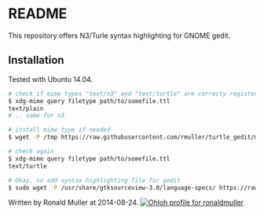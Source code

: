 # README

This repository offers N3/Turle syntax highlighting for GNOME gedit.

## Installation
Tested with Ubuntu 14.04.

``` bash
# check if mime types "text/n3" and "text/turtle" are correcty registered
$ xdg-mime query filetype path/to/somefile.ttl 
text/plain
# .. same for n3

# install mime type if needed
$ wget -P /tmp https://raw.githubusercontent.com/rmuller/turtle_gedit/master/n3.xml && xdg-mime install --novendor /tmp/n3.xml

# check again
$ xdg-mime query filetype path/to/somefile.ttl
text/turtle

# Okay, no add syntax highlighting file for gedit
$ sudo wget -P /usr/share/gtksourceview-3.0/language-specs/ https://raw.githubusercontent.com/rmuller/turtle_gedit/master/n3.lang
```

Written by Ronald Muller at 2014-08-24.
[![Ohloh profile for ronaldmuller](https://www.ohloh.net/accounts/224392/widgets/account_tiny.gif)](https://www.ohloh.net/accounts/224392?ref=Tiny)
